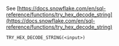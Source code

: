 See [https://docs.snowflake.com/en/sql-reference/functions/try_hex_decode_string](https://docs.snowflake.com/en/sql-reference/functions/try_hex_decode_string)
```
TRY_HEX_DECODE_STRING(<input>)
```
